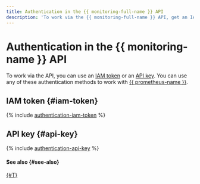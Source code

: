 ```yaml
---
title: Authentication in the {{ monitoring-full-name }} API
description: 'To work via the {{ monitoring-full-name }} API, get an IAM token for your account. Specify this IAM token to access {{ yandex-cloud }} resources through the API formatted as Authorization: Bearer <IAM-TOKEN>.'
---
```


# Authentication in the {{ monitoring-name }} API

To work via the API, you can use an [IAM token](../../iam/concepts/authorization/iam-token.md) or an [API key](../../iam/concepts/authorization/api-key.md). You can use any of these authentication methods to work with [{{ prometheus-name }}](../../monitoring/operations/prometheus/index.md).

## IAM token {#iam-token}

{% include [authentication-iam-token](../../_includes/authentication-iam-token.md) %}

## API key {#api-key}

{% include [authentication-api-key](../../_includes/authentication-api-key.md) %}

#### See also {#see-also}

[{#T}](../../iam/concepts/users/accounts.md)